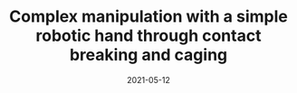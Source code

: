 ---
layout: default
title: Complex manipulation with a simple robotic hand through contact breaking and caging
authors: WG Bircher, AS Morgan, AM Dollar
publication: Science Robotics
date: 2021-05-12
award: Cover Article
video: https://youtu.be/-dUhGyaH4Vc
alt_link: https://robotics.sciencemag.org/content/6/54/eabd2666
---
